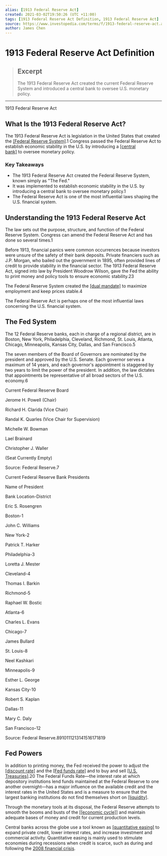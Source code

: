 ```yaml
---
alias: [1913 Federal Reserve Act]
created: 2021-03-02T19:50:26 (UTC +11:00)
tags: [1913 Federal Reserve Act Definition, 1913 Federal Reserve Act]
source: https://www.investopedia.com/terms/f/1913-federal-reserve-act.asp
author: James Chen
---
```


# 1913 Federal Reserve Act Definition

> ## Excerpt
> The 1913 Federal Reserve Act created the current Federal Reserve System and introduced a central bank to oversee U.S. monetary policy.

---

1913 Federal Reserve Act
## What Is the 1913 Federal Reserve Act?

The 1913 Federal Reserve Act is legislation in the United States that created the [[Federal Reserve System]](https://www.investopedia.com/terms/f/federalreservesystem.asp).1 Congress passed the Federal Reserve Act to establish economic stability in the U.S. by introducing a [[central bank]](https://www.investopedia.com/terms/c/centralbank.asp) to oversee monetary policy.

### Key Takeaways

-   The 1913 Federal Reserve Act created the Federal Reserve System, known simply as "The Fed."
-   It was implemented to establish economic stability in the U.S. by introducing a central bank to oversee monetary policy.1
-   The Federal Reserve Act is one of the most influential laws shaping the U.S. financial system.

## Understanding the 1913 Federal Reserve Act

The law sets out the purpose, structure, and function of the Federal Reserve System. Congress can amend the Federal Reserve Act and has done so several times.1

Before 1913, financial panics were common occurrences because investors were unsure of the safety of their bank deposits. Private financiers such as J.P. Morgan, who bailed out the government in 1895, often provided lines of credit to provide stability in the financial sector. The 1913 Federal Reserve Act, signed into law by President Woodrow Wilson, gave the Fed the ability to print money and policy tools to ensure economic stability.23

The Federal Reserve System created the [[dual mandate]](https://www.investopedia.com/articles/investing/100715/breaking-down-federal-reserves-dual-mandate.asp) to maximize employment and keep prices stable.4

The Federal Reserve Act is perhaps one of the most influential laws concerning the U.S. financial system.

## The Fed System

The 12 Federal Reserve banks, each in charge of a regional district, are in Boston, New York, Philadelphia, Cleveland, Richmond, St. Louis, Atlanta, Chicago, Minneapolis, Kansas City, Dallas, and San Francisco.5

The seven members of the Board of Governors are nominated by the president and approved by the U.S. Senate. Each governor serves a maximum of 14 years, and each governor's appointment is staggered by two years to limit the power of the president. In addition, the law dictates that appointments be representative of all broad sectors of the U.S. economy.6

Current Federal Reserve Board

Jerome H. Powell (Chair)

Richard H. Clarida (Vice Chair)

Randal K. Quarles (Vice Chair for Supervision)

Michelle W. Bowman

Lael Brainard

Christopher J. Waller

(Seat Currently Empty)

Source: Federal Reserve.7

Current Federal Reserve Bank Presidents

Name of President

Bank Location-District

Eric S. Rosengren

Boston-1

John C. Williams

New York-2

Patrick T. Harker

Philadelphia-3

Loretta J. Mester

Cleveland-4

Thomas I. Barkin

Richmond-5

Raphael W. Bostic

Atlanta-6

Charles L. Evans

Chicago-7

James Bullard

St. Louis-8

Neel Kashkari

Minneapolis-9

Esther L. George

Kansas City-10

Robert S. Kaplan

Dallas-11

Mary C. Daly

San Francisco-12

Source: Federal Reserve.8910111213141516171819

## Fed Powers

In addition to printing money, the Fed received the power to adjust the [[discount rate]](https://www.investopedia.com/terms/d/discountrate.asp) and the [[Fed funds rate]](https://www.investopedia.com/terms/f/federalfundsrate.asp) and to buy and sell [[U.S. Treasuries]](https://www.investopedia.com/terms/u/ustreasury.asp).20 The Federal Funds Rate—the interest rate at which depository institutions lend funds maintained at the Federal Reserve to one another overnight—has a major influence on the available credit and the interest rates in the United States and is a measure to ensure that the largest banking institutions do not find themselves short on [[liquidity]](https://www.investopedia.com/terms/l/liquidity.asp).

Through the monetary tools at its disposal, the Federal Reserve attempts to smooth the booms and busts of the [[[economic cycle]]](https://www.investopedia.com/terms/e/economic-cycle.asp) and maintain adequate bases of money and credit for current production levels.

Central banks across the globe use a tool known as [[quantitative easing]](https://www.investopedia.com/terms/q/quantitative-easing.asp) to expand private credit, lower interest rates, and increase investment and commercial activity. Quantitative easing is mainly used to stimulate economies during recessions when credit is scarce, such as during and following the [2008 financial crisis](https://www.investopedia.com/articles/economics/09/financial-crisis-review.asp).
